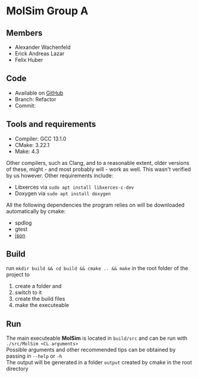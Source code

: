 # MolSim Group A

## Members

- Alexander Wachenfeld
- Erick Andreas Lazar
- Felix Huber

## Code

- Available on [GitHub](https://github.com/ShadowKiller2307/A-MolSim)
- Branch: Refactor
- Commit:

## Tools and requirements

- Compiler: GCC 13.1.0
- CMake: 3.22.1
- Make: 4.3

Other compilers, such as Clang, and to a reasonable extent, older versions of these, might - and most probably will - work as well. This wasn't verified by us however. Other requirements include:

- Libxerces via `sudo apt install libxerces-c-dev`
- Doxygen via `sudo apt install doxygen`

All the following dependencies the program relies on will be downloaded automatically by cmake:

- spdlog
- gtest
- [json](https://github.com/nlohmann/json)

## Build

run `mkdir build && cd build && cmake .. && make` in the root folder of the project to

1. create a folder and
2. switch to it
3. create the build files
4. make the executeable

## Run

The main executeable **MolSim** is located in `build/src` and can be run with `./src/MolSim <CL arguments>`  
Possible arguments and other recommended tips can be obtained by passing in `--help` or `-h`  
The output will be generated in a folder `output` created by cmake in the root directory
